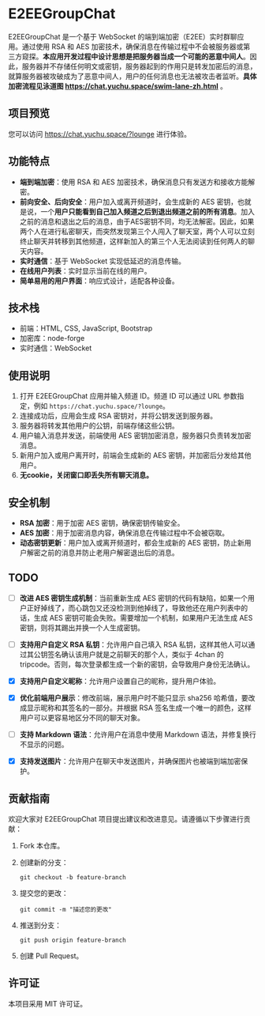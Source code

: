 # E2EEGroupChat

E2EEGroupChat 是一个基于 WebSocket 的端到端加密（E2EE）实时群聊应用。通过使用 RSA 和 AES 加密技术，确保消息在传输过程中不会被服务器或第三方窥探。**本应用开发过程中设计思想是把服务器当成一个可能的恶意中间人**。因此，服务器并不存储任何明文或密钥，服务器起到的作用只是转发加密后的消息，就算服务器被攻破成为了恶意中间人，用户的任何消息也无法被攻击者监听。**具体加密流程见泳道图 https://chat.yuchu.space/swim-lane-zh.html** 。

## 项目预览

您可以访问 https://chat.yuchu.space/?lounge 进行体验。

## 功能特点

- **端到端加密**：使用 RSA 和 AES 加密技术，确保消息只有发送方和接收方能解密。
- **前向安全、后向安全**：用户加入或离开频道时，会生成新的 AES 密钥，也就是说，一个**用户只能看到自己加入频道之后到退出频道之前的所有消息**。加入之前的消息和退出之后的消息，由于AES密钥不同，均无法解密。因此，如果两个人在进行私密聊天，而突然发现第三个人闯入了聊天室，两个人可以立刻终止聊天并转移到其他频道，这样新加入的第三个人无法阅读到任何两人的聊天内容。
- **实时通信**：基于 WebSocket 实现低延迟的消息传输。
- **在线用户列表**：实时显示当前在线的用户。
- **简单易用的用户界面**：响应式设计，适配各种设备。

## 技术栈

- 前端：HTML, CSS, JavaScript, Bootstrap
- 加密库：node-forge
- 实时通信：WebSocket

## 使用说明

1. 打开 E2EEGroupChat 应用并输入频道 ID。频道 ID 可以通过 URL 参数指定，例如 `https://chat.yuchu.space/?lounge`。
2. 连接成功后，应用会生成 RSA 密钥对，并将公钥发送到服务器。
3. 服务器将转发其他用户的公钥，前端存储这些公钥。
4. 用户输入消息并发送，前端使用 AES 密钥加密消息，服务器只负责转发加密消息。
5. 新用户加入或用户离开时，前端会生成新的 AES 密钥，并加密后分发给其他用户。
6. **无cookie，关闭窗口即丢失所有聊天消息。**

## 安全机制

- **RSA 加密**：用于加密 AES 密钥，确保密钥传输安全。
- **AES 加密**：用于加密消息内容，确保消息在传输过程中不会被窃取。
- **动态密钥更新**：用户加入或离开频道时，都会生成新的 AES 密钥，防止新用户解密之前的消息并防止老用户解密退出后的消息。

## TODO

- [ ] **改进 AES 密钥生成机制**：当前重新生成 AES 密钥的代码有缺陷，如果一个用户正好掉线了，而心跳包又还没检测到他掉线了，导致他还在用户列表中的话，生成 AES 密钥可能会失败。需要增加一个机制，如果用户无法生成 AES 密钥，则将其踢出并换一个人生成密钥。

- [ ] **支持用户自定义 RSA 私钥**：允许用户自己填入 RSA 私钥，这样其他人可以通过其公钥签名确认该用户就是之前聊天的那个人，类似于 4chan 的 tripcode。否则，每次登录都生成一个新的密钥，会导致用户身份无法确认。

- [x] **支持用户自定义昵称**：允许用户设置自己的昵称，提升用户体验。

- [x] **优化前端用户展示**：修改前端，展示用户时不能只显示 sha256 哈希值，要改成显示昵称和其签名的一部分。并根据 RSA 签名生成一个唯一的颜色，这样用户可以更容易地区分不同的聊天对象。

- [ ] **支持 Markdown 语法**：允许用户在消息中使用 Markdown 语法，并修复换行不显示的问题。

- [x] **支持发送图片**：允许用户在聊天中发送图片，并确保图片也被端到端加密保护。

## 贡献指南

欢迎大家对 E2EEGroupChat 项目提出建议和改进意见。请遵循以下步骤进行贡献：

1. Fork 本仓库。

2. 创建新的分支：

   ```
   git checkout -b feature-branch
   ```
   
3. 提交您的更改：

   ```
   git commit -m "描述您的更改"
   ```
   
4. 推送到分支：

   ```
   git push origin feature-branch
   ```
   
5. 创建 Pull Request。

## 许可证

本项目采用 MIT 许可证。